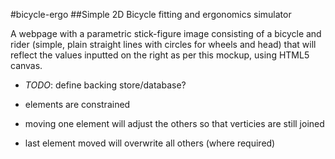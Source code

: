 #bicycle-ergo
##Simple 2D Bicycle fitting and ergonomics simulator

A webpage with a parametric stick-figure image consisting of a bicycle and rider (simple, plain straight lines with circles for wheels and head) that will reflect the values inputted on the right as per this mockup, using HTML5 canvas.

- *TODO*: define backing store/database?

- elements are constrained
- moving one element will adjust the others so that verticies are still joined
- last element moved will overwrite all others (where required)



